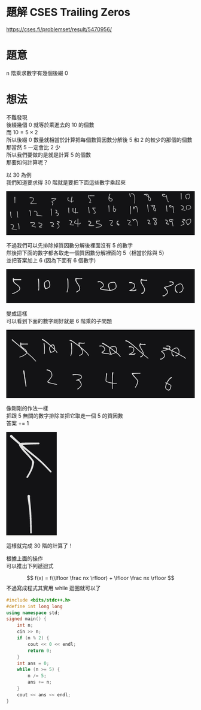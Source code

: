 # 題解 CSES Trailing Zeros
https://cses.fi/problemset/result/5470956/
# 題意
n 階乘求數字有幾個後綴 0
# 想法
不難發現   
後綴幾個 0 就等於乘進去的 10 的個數   
而 $10 = 5 \times 2$ \
所以後綴 0 數量就相當於計算把每個數質因數分解後 5 和 2 的較少的那個的個數   
那當然 5 一定會比 2 少   
所以我們要做的是就是計算 5 的個數   
那要如何計算呢？   
   
以 30 為例   
我們知道要求得 30 階就是要把下面這些數字乘起來   

![](https://github.com/dada878/blog/blob/master/assets/image20240126.png?raw=true)

不過我們可以先排除掉質因數分解後裡面沒有 5 的數字   
然後把下面的數字都各取走一個質因數分解裡面的 5（相當於除與 5）   
並把答案加上 6 (因為下面有 6 個數字)   

![](https://github.com/dada878/blog/blob/master/assets/image20240126-2.png?raw=true)

變成這樣   
可以看到下面的數字剛好就是 6 階乘的子問題   

![](https://github.com/dada878/blog/blob/master/assets/image20240126-3.png?raw=true)

像剛剛的作法一樣   
把跟 5 無關的數字排除並把它取走一個 5 的質因數   
答案 += 1

![](https://github.com/dada878/blog/blob/master/assets/image20240126-4.png?raw=true)

這樣就完成 30 階的計算了！   
   
根據上面的操作   
可以推出下列遞迴式   

$$
f(x) = f(\lfloor \frac nx \rfloor) + \lfloor \frac nx \rfloor
$$
不過寫成程式其實用 while 迴圈就可以了   
```cpp
#include <bits/stdc++.h>
#define int long long
using namespace std;
signed main() {
    int n;
    cin >> n;
    if (n % 2) {
        cout << 0 << endl;
        return 0;
    }
    int ans = 0;
    while (n >= 5) {
        n /= 5;
        ans += n;
    }
    cout << ans << endl;
}
```
